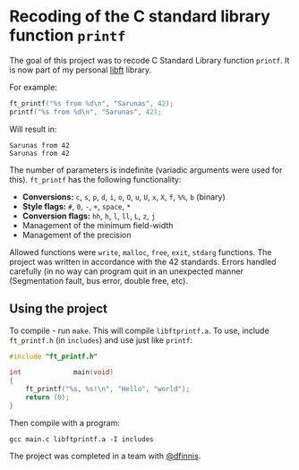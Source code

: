 # Recoding of the C standard library function `printf`

The goal of this project was to recode C Standard Library function `printf`. It is now part of my personal [libft](https://github.com/sharvas/libft) library.

For example:
```c
ft_printf("%s from %d\n", "Sarunas", 42);
printf("%s from %d\n", "Sarunas", 42);
```

Will result in:
```console
Sarunas from 42
Sarunas from 42
```

The number of parameters is indefinite (variadic arguments were used for this). `ft_printf` has the following functionality:

* **Conversions:** `c`, `s`, `p`, `d`, `i`, `o`, `O`, `u`, `U`, `x`, `X`, `f`, `%%`, `b` (binary)
* **Style flags:** `#`, `0`, `-`, `+`, `space`, `*`
* **Conversion flags:** `hh`, `h`, `l`, `ll`, `L`, `z`, `j`
* Management of the minimum field-width
* Management of the precision

Allowed functions were `write`, `malloc`, `free`, `exit`, `stdarg` functions. The project was written in accordance with the 42 standards. Errors handled carefully (in no way can program quit in an unexpected manner (Segmentation fault, bus error, double free, etc).

## Using the project

To compile - run `make`. This will compile `libftprintf.a`. To use, include `ft_printf.h` (in `includes`) and use just like `printf`:

```c
#include "ft_printf.h"

int				main(void)
{
	ft_printf("%s, %s!\n", "Hello", "world");
	return (0);
}
```
Then compile with a program:
```
gcc main.c libftprintf.a -I includes
```

The project was completed in a team with [@dfinnis](https://github.com/dfinnis).
